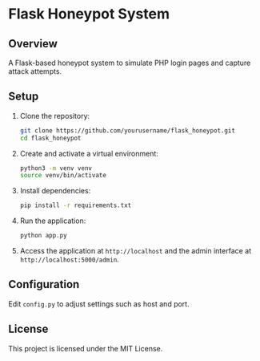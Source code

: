 # Flask Honeypot System

## Overview

A Flask-based honeypot system to simulate PHP login pages and capture attack attempts.

## Setup

1. Clone the repository:
    ```bash
    git clone https://github.com/yourusername/flask_honeypot.git
    cd flask_honeypot
    ```

2. Create and activate a virtual environment:
    ```bash
    python3 -m venv venv
    source venv/bin/activate
    ```

3. Install dependencies:
    ```bash
    pip install -r requirements.txt
    ```

4. Run the application:
    ```bash
    python app.py
    ```

5. Access the application at `http://localhost` and the admin interface at `http://localhost:5000/admin`.

## Configuration

Edit `config.py` to adjust settings such as host and port.

## License

This project is licensed under the MIT License.
